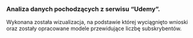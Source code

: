 ### Analiza danych pochodzących z serwisu “Udemy”.
Wykonana została wizualizacja, na podstawie której wyciągnięto wnioski oraz zostały opracowane modele przewidujące liczbę subskrybentów.
